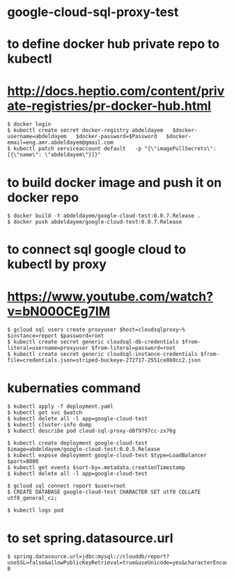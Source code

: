 # google-cloud-sql-proxy-test
# to define docker hub private repo to kubectl  
# http://docs.heptio.com/content/private-registries/pr-docker-hub.html

    $ docker login
    $ kubectl create secret docker-registry abdeldayem   $docker-username=abdeldayem   $docker-password=$Password   $docker-email=eng.amr.abdeldayem@gmail.com
    $ kubectl patch serviceaccount default   -p "{\"imagePullSecrets\": [{\"name\": \"abdeldayem\"}]}"

# to build docker image and push it on docker repo
    $ docker build -t abdeldayem/google-cloud-test:0.0.7.Release .
    $ docker push abdeldayem/google-cloud-test:0.0.7.Release
    
# to connect sql google cloud to kubectl by proxy
# https://www.youtube.com/watch?v=bN000CEg7IM
    $ gcloud sql users create proxyuser $host=cloudsqlproxy~% $instance=report $password=root
    $ kubectl create secret generic cloudsql-db-credentials $from-literal=username=proxyuser $from-literal=password=root
    $ kubectl create secret generic cloudsql-instance-credentials $from-file=credentials.json=striped-buckeye-272717-2551ce8b0cc2.json

# kubernaties command
    $ kubectl apply -f deployment.yaml
    $ kubectl get svc $watch
    $ kubectl delete all -l app=google-cloud-test
    $ kubectl cluster-info dump
    $ kubectl describe pod cloud-sql-proxy-d8f9797cc-zx76g
    
    $ kubectl create deployment google-cloud-test $image=abdeldayem/google-cloud-test:0.0.5.Release
    $ kubectl expose deployment google-cloud-test $type=LoadBalancer $port=8080
    $ kubectl get events $sort-by=.metadata.creationTimestamp
    $ kubectl delete all -l app=google-cloud-test
    
    $ gcloud sql connect report $user=root
    $ CREATE DATABASE google-cloud-test CHARACTER SET utf8 COLLATE utf8_general_ci;
    
    $ kubectl logs pod
    
# to set spring.datasource.url
    $ spring.datasource.url=jdbc:mysql://clouddb/report?useSSL=false&allowPublicKeyRetrieval=true&useUnicode=yes&characterEncoding=UTF-8
